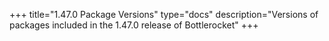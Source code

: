 +++
title="1.47.0 Package Versions"
type="docs"
description="Versions of packages included in the 1.47.0 release of Bottlerocket"
+++

